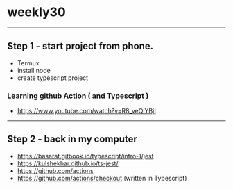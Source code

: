 # weekly30

---
## Step 1 - start project from phone.

- Termux
- install node
- create typescript project

### Learning github Action ( and Typescript )

- https://www.youtube.com/watch?v=R8_veQiYBjI

---
## Step 2 - back in my computer

- https://basarat.gitbook.io/typescript/intro-1/jest
- https://kulshekhar.github.io/ts-jest/
- https://github.com/actions
- https://github.com/actions/checkout (written in Typescript)


